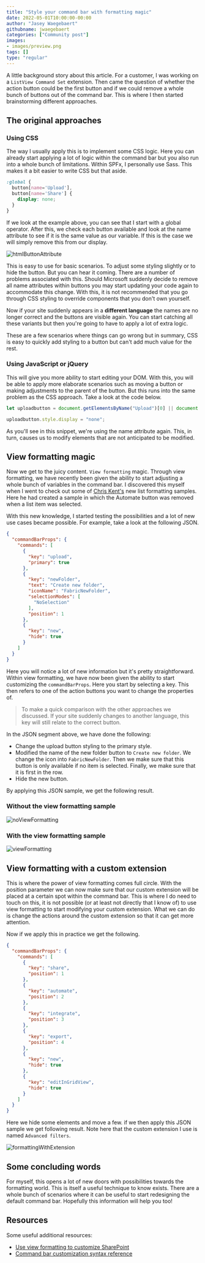 ```yaml
---
title: "Style your command bar with formatting magic"
date: 2022-05-01T10:00:00-00:00
author: "Jasey Waegebaert"
githubname: jwaegebaert
categories: ["Community post"]
images:
- images/preview.png 
tags: []
type: "regular"
---
```


A little background story about this article. For a customer, I was working on a `ListView Command Set` extension. Then came the question of whether the action button could be the first button and if we could remove a whole bunch of buttons out of the command bar. This is where I then started brainstorming different approaches.

## The original approaches

### Using CSS

The way I usually apply this is to implement some CSS logic. Here you can already start applying a lot of logic within the command bar but you also run into a whole bunch of limitations. Within SPFx, I personally use Sass. This makes it a bit easier to write CSS but that aside. 

``` css 
:global {
  button[name='Upload'], 
  button[name='Share'] {
    display: none;
  }
}
```

If we look at the example above, you can see that I start with a global operator. After this, we check each button available and look at the name attribute to see if it is the same value as our variable. If this is the case we will simply remove this from our display.

![htmlButtonAttribute](images/htmlButtonAttribute.png)

This is easy to use for basic scenarios. To adjust some styling slightly or to hide the button. But you can hear it coming. There are a number of problems associated with this. Should Microsoft suddenly decide to remove all name attributes within buttons you may start updating your code again to accommodate this change. With this, it is not recommended that you go through CSS styling to override components that you don't own yourself.

Now if your site suddenly appears in a **different language** the names are no longer correct and the buttons are visible again. You can start catching all these variants but then you're going to have to apply a lot of extra logic.

These are a few scenarios where things can go wrong but in summary, CSS is easy to quickly add styling to a button but can't add much value for the rest.

### Using JavaScript or jQuery

This will give you more ability to start editing your DOM. With this, you will be able to apply more elaborate scenarios such as moving a button or making adjustments to the parent of the button. But this runs into the same problem as the CSS approach. Take a look at the code below. 

``` javascript 
let uploadbutton = document.getElementsByName("Upload")[0] || document.documentElement;  

uploadbutton.style.display = "none";  
```

As you'll see in this snippet, we're using the name attribute again. This, in turn, causes us to modify elements that are not anticipated to be modified. 

## View formatting magic

Now we get to the juicy content. `View formatting` magic. Through view formatting, we have recently been given the ability to start adjusting a whole bunch of variables in the command bar. I discovered this myself when I went to check out some of [Chris Kent's](https://github.com/thechriskent) new list formatting samples. Here he had created a sample in which the Automate button was removed when a list item was selected. 
 
With this new knowledge, I started testing the possibilities and a lot of new use cases became possible. For example, take a look at the following JSON.

``` json
{
  "commandBarProps": {
    "commands": [
      {
        "key": "upload",
        "primary": true
      },
      {
        "key": "newFolder",
        "text": "Create new folder",
        "iconName": "FabricNewFolder",
        "selectionModes": [
          "NoSelection"
        ],
        "position": 1
      },
      {
        "key": "new",
        "hide": true
      }
    ]
  }
}
```
Here you will notice a lot of new information but it's pretty straightforward. Within view formatting, we have now been given the ability to start customizing the `commandBarProps`. Here you start by selecting a key. This then refers to one of the action buttons you want to change the properties of. 

> To make a quick comparison with the other approaches we discussed. If your site suddenly changes to another language, this key will still relate to the correct button.

In the JSON segment above, we have done the following:

- Change the upload button styling to the primary style.
- Modified the name of the new folder button to `Create new folder`. We change the icon into `FabricNewFolder`. Then we make sure that this button is only available if no item is selected. Finally, we make sure that it is first in the row.
- Hide the new button.

By applying this JSON sample, we get the following result.

### Without the view formatting sample

![noViewFormatting](images/noViewFormatting.png)

### With the view formatting sample

![viewFormatting](images/viewFormatting.png)

## View formatting with a custom extension

This is where the power of view formatting comes full circle. With the position parameter we can now make sure that our custom extension will be placed at a certain spot within the command bar. This is where I do need to touch on this, it is not possible (or at least not directly that I know of) to use view formatting to start modifying your custom extension. What we can do is change the actions around the custom extension so that it can get more attention.

Now if we apply this in practice we get the following.

``` json
{
  "commandBarProps": {    
    "commands": [
      {
        "key": "share",
        "position": 1
      },
      {
        "key": "automate",
        "position": 2
      },
      {
        "key": "integrate",
        "position": 3
      },
      {
        "key": "export",
        "position": 4
      },
      {
        "key": "new",
        "hide": true
      },
      {
        "key": "editInGridView",
        "hide": true
      }
    ]
  }
}
```

Here we hide some elements and move a few. if we then apply this JSON sample we get following result. Note here that the custom extension I use is named `Advanced filters`.

![formattingWithExtension](images/formattingWithExtension.png)

## Some concluding words

For myself, this opens a lot of new doors with possibilities towards the formatting world. This is itself a useful technique to know exists. There are a whole bunch of scenarios where it can be useful to start redesigning the default command bar. Hopefully this information will help you too!

## Resources

Some useful additional resources:

- [Use view formatting to customize SharePoint](https://docs.microsoft.com/en-us/sharepoint/dev/declarative-customization/view-formatting)
- [Command bar customization syntax reference](https://docs.microsoft.com/en-us/sharepoint/dev/declarative-customization/view-commandbar-formatting)
